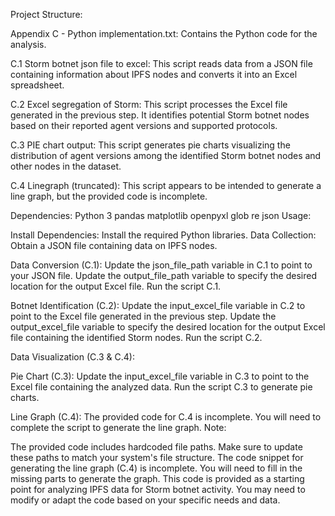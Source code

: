 Project Structure:

Appendix C - Python implementation.txt: Contains the Python code for the analysis.

C.1 Storm botnet json file to excel: This script reads data from a JSON file containing information about IPFS nodes and converts it into an Excel spreadsheet.

C.2 Excel segregation of Storm: This script processes the Excel file generated in the previous step. It identifies potential Storm botnet nodes based on their reported agent versions and supported protocols.

C.3 PIE chart output: This script generates pie charts visualizing the distribution of agent versions among the identified Storm botnet nodes and other nodes in the dataset.

C.4 Linegraph (truncated): This script appears to be intended to generate a line graph, but the provided code is incomplete.

Dependencies:
Python 3
pandas
matplotlib
openpyxl
glob
re
json
Usage:

Install Dependencies: Install the required Python libraries.
Data Collection: Obtain a JSON file containing data on IPFS nodes.

Data Conversion 
(C.1):
Update the json_file_path variable in C.1 to point to your JSON file.
Update the output_file_path variable to specify the desired location for the output Excel file.
Run the script C.1.

Botnet Identification (C.2):
Update the input_excel_file variable in C.2 to point to the Excel file generated in the previous step.
Update the output_excel_file variable to specify the desired location for the output Excel file containing the identified Storm nodes.
Run the script C.2.

Data Visualization (C.3 & C.4):

Pie Chart (C.3):
Update the input_excel_file variable in C.3 to point to the Excel file containing the analyzed data.
Run the script C.3 to generate pie charts.

Line Graph (C.4):
The provided code for C.4 is incomplete. You will need to complete the script to generate the line graph.
Note:

The provided code includes hardcoded file paths. Make sure to update these paths to match your system's file structure.
The code snippet for generating the line graph (C.4) is incomplete. You will need to fill in the missing parts to generate the graph.
This code is provided as a starting point for analyzing IPFS data for Storm botnet activity. You may need to modify or adapt the code based on your specific needs and data.